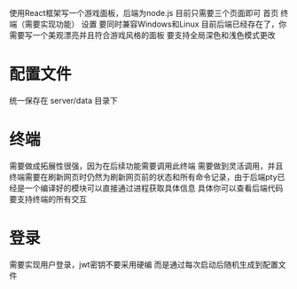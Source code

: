 使用React框架写一个游戏面板，后端为node.js 目前只需要三个页面即可 首页 终端（需要实现功能） 设置 要同时兼容Windows和Linux
目前后端已经存在了，你需要写一个美观漂亮并且符合游戏风格的面板
要支持全局深色和浅色模式更改
# 配置文件
统一保存在 server/data 目录下

# 终端
需要做成拓展性很强，因为在后续功能需要调用此终端 需要做到灵活调用，并且终端需要在刷新网页时仍然为刷新网页前的状态和所有命令记录，由于后端pty已经是一个编译好的模块可以直接通过进程获取具体信息 具体你可以查看后端代码
要支持终端的所有交互

# 登录
需要实现用户登录，jwt密钥不要采用硬编 而是通过每次启动后随机生成到配置文件